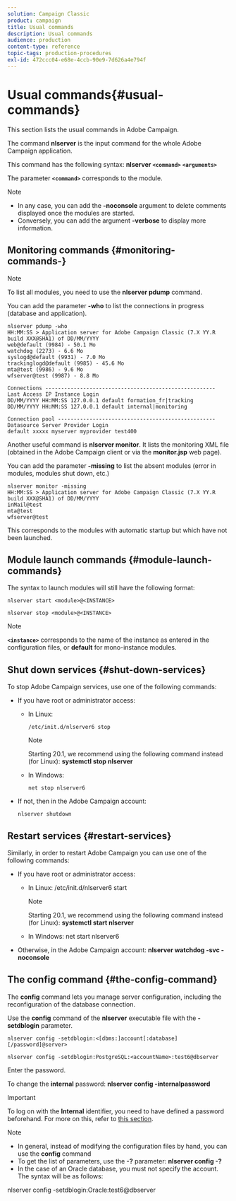```yaml
---
solution: Campaign Classic
product: campaign
title: Usual commands
description: Usual commands
audience: production
content-type: reference
topic-tags: production-procedures
exl-id: 472ccc04-e68e-4ccb-90e9-7d626a4e794f
---
```

# Usual commands{#usual-commands}

This section lists the usual commands in Adobe Campaign.

The command **nlserver** is the input command for the whole Adobe Campaign application.

This command has the following syntax: **nlserver **`<command>`** **`<arguments>`****

The parameter **`<command>`** corresponds to the module.

>[!NOTE]
>
>* In any case, you can add the **-noconsole** argument to delete comments displayed once the modules are started.
>* Conversely, you can add the argument **-verbose** to display more information.
>

## Monitoring commands {#monitoring-commands-}

>[!NOTE]
>
>To list all modules, you need to use the **nlserver pdump** command.

You can add the parameter **-who** to list the connections in progress (database and application).

```
nlserver pdump -who
HH:MM:SS > Application server for Adobe Campaign Classic (7.X YY.R build XXX@SHA1) of DD/MM/YYYY
web@default (9984) - 50.1 Mo
watchdog (2273) - 6.6 Mo
syslogd@default (9931) - 7.0 Mo
trackinglogd@default (9985) - 45.6 Mo
mta@test (9986) - 9.6 Mo
wfserver@test (9987) - 8.8 Mo

Connections ------------------------------------------------------
Last Access IP Instance Login 
DD/MM/YYYY HH:MM:SS 127.0.0.1 default formation_fr|tracking
DD/MM/YYYY HH:MM:SS 127.0.0.1 default internal|monitoring

Connection pool --------------------------------------------------
Datasource Server Provider Login 
default xxxxx myserver myprovider test400

```

Another useful command is **nlserver monitor**. It lists the monitoring XML file (obtained in the Adobe Campaign client or via the **monitor.jsp** web page).

You can add the parameter **-missing** to list the absent modules (error in modules, modules shut down, etc.)

```
nlserver monitor -missing
HH:MM:SS > Application server for Adobe Campaign Classic (7.X YY.R build XXX@SHA1) of DD/MM/YYYY
inMail@test
mta@test
wfserver@test

```

This corresponds to the modules with automatic startup but which have not been launched.

## Module launch commands {#module-launch-commands}

The syntax to launch modules will still have the following format:

```
nlserver start <module>@<INSTANCE>
```

```
nlserver stop <module>@<INSTANCE>
```

>[!NOTE]
>
>**`<instance>`** corresponds to the name of the instance as entered in the configuration files, or **default** for mono-instance modules.

## Shut down services {#shut-down-services}

To stop Adobe Campaign services, use one of the following commands:

* If you have root or administrator access:

    * In Linux:

      ```    
      /etc/init.d/nlserver6 stop
      ```

      >[!NOTE]
      >
      >Starting 20.1, we recommend using the following command instead (for Linux): **systemctl stop nlserver**

    * In Windows:

      ```    
      net stop nlserver6
      ```

* If not, then in the Adobe Campaign account:

  ```
  nlserver shutdown 
  ```

## Restart services {#restart-services}

Similarly, in order to restart Adobe Campaign you can use one of the following commands:

* If you have root or administrator access:

    * In Linux: /etc/init.d/nlserver6 start

      >[!NOTE]
      >
      >Starting 20.1, we recommend using the following command instead (for Linux): **systemctl start nlserver**

    * In Windows: net start nlserver6

* Otherwise, in the Adobe Campaign account: **nlserver watchdog -svc -noconsole**

## The config command {#the-config-command}

The **config** command lets you manage server configuration, including the reconfiguration of the database connection.

Use the **config** command of the **nlserver** executable file with the **-setdblogin** parameter.

```
nlserver config -setdblogin:<[dbms:]account[:database][/password]@server>
```

```
nlserver config -setdblogin:PostgreSQL:<accountName>:test6@dbserver
```

Enter the password.

To change the **internal** password: **nlserver config -internalpassword**

>[!IMPORTANT]
>
>To log on with the **Internal** identifier, you need to have defined a password beforehand. For more on this, refer to [this section](../../installation/using/configuring-campaign-server.md#internal-identifier).

>[!NOTE]
>
>* In general, instead of modifying the configuration files by hand, you can use the **config** command 
>* To get the list of parameters, use the **-?** parameter: **nlserver config -?**
>* In the case of an Oracle database, you must not specify the account. The syntax will be as follows:
>
>  nlserver config -setdblogin:Oracle:test6@dbserver
>
